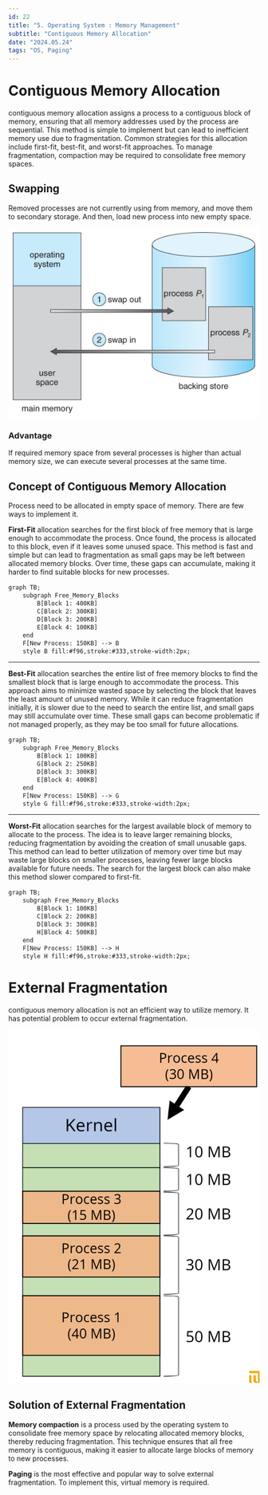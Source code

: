 ```yaml
---
id: 22
title: "5. Operating System : Memory Management"
subtitle: "Contiguous Memory Allocation"
date: "2024.05.24"
tags: "OS, Paging"
---
```

# Contiguous Memory Allocation
contiguous memory allocation assigns a process to a contiguous block of memory, ensuring that all memory addresses used by the process are sequential. This method is simple to implement but can lead to inefficient memory use due to fragmentation. Common strategies for this allocation include first-fit, best-fit, and worst-fit approaches. To manage fragmentation, compaction may be required to consolidate free memory spaces.

## Swapping
Removed processes are not currently using from memory, and move them to secondary storage. And then, load new process into new empty space.

![1](/images/2024-06-01-14-57-21.png)

### Advantage
If required memory space from several processes is higher than actual memory size, we can execute several processes at the same time.

## Concept of Contiguous Memory Allocation
Process need to be allocated in empty space of memory. There are few ways to implement it.

**First-Fit** allocation searches for the first block of free memory that is large enough to accommodate the process. Once found, the process is allocated to this block, even if it leaves some unused space. This method is fast and simple but can lead to fragmentation as small gaps may be left between allocated memory blocks. Over time, these gaps can accumulate, making it harder to find suitable blocks for new processes.

```mermaid
graph TB;
    subgraph Free_Memory_Blocks
        B[Block 1: 400KB]
        C[Block 2: 300KB]
        D[Block 3: 200KB]
        E[Block 4: 100KB]
    end
    F[New Process: 150KB] --> B
    style B fill:#f96,stroke:#333,stroke-width:2px;
```

---

**Best-Fit** allocation searches the entire list of free memory blocks to find the smallest block that is large enough to accommodate the process. This approach aims to minimize wasted space by selecting the block that leaves the least amount of unused memory. While it can reduce fragmentation initially, it is slower due to the need to search the entire list, and small gaps may still accumulate over time. These small gaps can become problematic if not managed properly, as they may be too small for future allocations.

```mermaid
graph TB;
    subgraph Free_Memory_Blocks
        B[Block 1: 100KB]
        G[Block 2: 250KB]
        D[Block 3: 300KB]
        E[Block 4: 400KB]
    end
    F[New Process: 150KB] --> G
    style G fill:#f96,stroke:#333,stroke-width:2px;
```

---

**Worst-Fit** allocation searches for the largest available block of memory to allocate to the process. The idea is to leave larger remaining blocks, reducing fragmentation by avoiding the creation of small unusable gaps. This method can lead to better utilization of memory over time but may waste large blocks on smaller processes, leaving fewer large blocks available for future needs. The search for the largest block can also make this method slower compared to first-fit.

```mermaid
graph TB;
    subgraph Free_Memory_Blocks
        B[Block 1: 100KB]
        C[Block 2: 200KB]
        D[Block 3: 300KB]
        H[Block 4: 500KB]
    end
    F[New Process: 150KB] --> H
    style H fill:#f96,stroke:#333,stroke-width:2px;
```


# External Fragmentation
contiguous memory allocation is not an efficient way to utilize memory. It has potential problem to occur external fragmentation.

![image](/images/2024-06-01-15-36-58.png)

## Solution of External Fragmentation

**Memory compaction** is a process used by the operating system to consolidate free memory space by relocating allocated memory blocks, thereby reducing fragmentation. This technique ensures that all free memory is contiguous, making it easier to allocate large blocks of memory to new processes.

**Paging** is the most effective and popular way to solve external fragmentation. To implement this, virtual memory is required.
